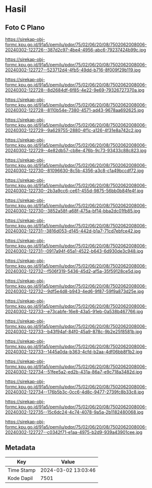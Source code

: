 # Hasil

## Foto C Plano

https://sirekap-obj-formc.kpu.go.id/91a5/pemilu/pdpr/75/02/06/20/08/7502062008006-20240302-122726--387d2c97-4be4-4956-abc6-79237424b99c.jpg

https://sirekap-obj-formc.kpu.go.id/91a5/pemilu/pdpr/75/02/06/20/08/7502062008006-20240302-122727--523712d4-4fb5-49dd-b716-8f009f29b119.jpg

https://sirekap-obj-formc.kpu.go.id/91a5/pemilu/pdpr/75/02/06/20/08/7502062008006-20240302-122728--8d2684df-6f85-4e22-9e69-79326727370a.jpg

https://sirekap-obj-formc.kpu.go.id/91a5/pemilu/pdpr/75/02/06/20/08/7502062008006-20240302-122728--8110b54e-7380-4571-ad43-9678aa692625.jpg

https://sirekap-obj-formc.kpu.go.id/91a5/pemilu/pdpr/75/02/06/20/08/7502062008006-20240302-122729--9a629755-2880-4f1c-a126-4f31e8a742c2.jpg

https://sirekap-obj-formc.kpu.go.id/91a5/pemilu/pdpr/75/02/06/20/08/7502062008006-20240302-122729--4e82db57-cb8e-476b-9c73-93433c88c823.jpg

https://sirekap-obj-formc.kpu.go.id/91a5/pemilu/pdpr/75/02/06/20/08/7502062008006-20240302-122730--81096630-8c5b-4356-a3c8-c1a49bccdf72.jpg

https://sirekap-obj-formc.kpu.go.id/91a5/pemilu/pdpr/75/02/06/20/08/7502062008006-20240302-122730--2b3a9cc6-ce61-455d-9875-56bb0b84fe4f.jpg

https://sirekap-obj-formc.kpu.go.id/91a5/pemilu/pdpr/75/02/06/20/08/7502062008006-20240302-122730--3852a58f-a68f-475a-bf14-bba2dc01fb85.jpg

https://sirekap-obj-formc.kpu.go.id/91a5/pemilu/pdpr/75/02/06/20/08/7502062008006-20240302-122731--3816d053-d145-442d-b1a7-71cd7ebfce42.jpg

https://sirekap-obj-formc.kpu.go.id/91a5/pemilu/pdpr/75/02/06/20/08/7502062008006-20240302-122731--0917a94f-65a1-4522-b643-6d930de3c948.jpg

https://sirekap-obj-formc.kpu.go.id/91a5/pemilu/pdpr/75/02/06/20/08/7502062008006-20240302-122732--f506f319-5436-45d2-af5a-35f59128ce5d.jpg

https://sirekap-obj-formc.kpu.go.id/91a5/pemilu/pdpr/75/02/06/20/08/7502062008006-20240302-122732--9df5e4d8-b943-4ed6-9f87-59f9a873d25e.jpg

https://sirekap-obj-formc.kpu.go.id/91a5/pemilu/pdpr/75/02/06/20/08/7502062008006-20240302-122733--e73cabfe-16e8-43a5-91eb-0a538b467766.jpg

https://sirekap-obj-formc.kpu.go.id/91a5/pemilu/pdpr/75/02/06/20/08/7502062008006-20240302-122733--b43f94af-84f0-45a9-878c-9b2e25f8581b.jpg

https://sirekap-obj-formc.kpu.go.id/91a5/pemilu/pdpr/75/02/06/20/08/7502062008006-20240302-122733--1445a0da-b363-4cfd-b2aa-4df06bb8f1b2.jpg

https://sirekap-obj-formc.kpu.go.id/91a5/pemilu/pdpr/75/02/06/20/08/7502062008006-20240302-122734--51fee5a2-ed2b-431a-86a7-e9c718a3482d.jpg

https://sirekap-obj-formc.kpu.go.id/91a5/pemilu/pdpr/75/02/06/20/08/7502062008006-20240302-122734--176b5b3c-0cc6-4d8c-9477-2739fc8b33c8.jpg

https://sirekap-obj-formc.kpu.go.id/91a5/pemilu/pdpr/75/02/06/20/08/7502062008006-20240302-122735--15c6dc24-4c74-4078-9a5a-2b1182480068.jpg

https://sirekap-obj-formc.kpu.go.id/91a5/pemilu/pdpr/75/02/06/20/08/7502062008006-20240302-122727--c0342f71-e1aa-4975-b2d9-939a43901cee.jpg


## Metadata

| Key        | Value               |
| ---------- | ------------------- |
| Time Stamp | 2024-03-02 13:03:46 |
| Kode Dapil | 7501                |



